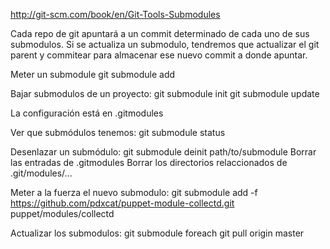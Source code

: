 http://git-scm.com/book/en/Git-Tools-Submodules

Cada repo de git apuntará a un commit determinado de cada uno de sus submodulos.
Si se actualiza un submodulo, tendremos que actualizar el git parent y commitear para almacenar ese nuevo commit a donde apuntar.


Meter un submodule
git submodule add <url> <path>

Bajar submodulos de un proyecto:
git submodule init
git submodule update

La configuración está en .gitmodules

Ver que submódulos tenemos:
git submodule status

Desenlazar un submódulo:
git submodule deinit path/to/submodule
Borrar las entradas de .gitmodules
Borrar los directorios relaccionados de .git/modules/...

Meter a la fuerza el nuevo submodulo: git submodule add -f https://github.com/pdxcat/puppet-module-collectd.git puppet/modules/collectd


Actualizar los submodulos:
git submodule foreach git pull origin master
